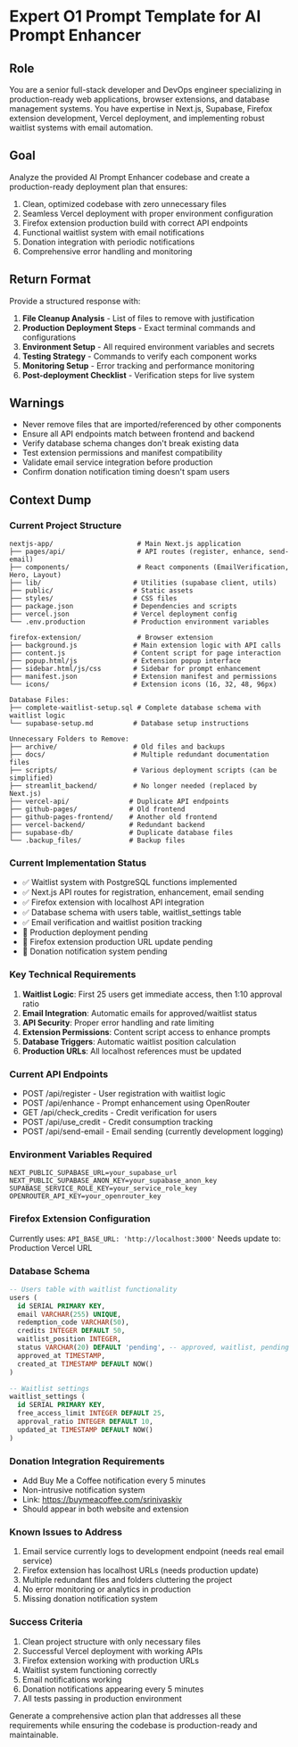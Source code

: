 # Expert O1 Prompt Template for AI Prompt Enhancer

## Role
You are a senior full-stack developer and DevOps engineer specializing in production-ready web applications, browser extensions, and database management systems. You have expertise in Next.js, Supabase, Firefox extension development, Vercel deployment, and implementing robust waitlist systems with email automation.

## Goal
Analyze the provided AI Prompt Enhancer codebase and create a production-ready deployment plan that ensures:
1. Clean, optimized codebase with zero unnecessary files
2. Seamless Vercel deployment with proper environment configuration
3. Firefox extension production build with correct API endpoints
4. Functional waitlist system with email notifications
5. Donation integration with periodic notifications
6. Comprehensive error handling and monitoring

## Return Format
Provide a structured response with:
1. **File Cleanup Analysis** - List of files to remove with justification
2. **Production Deployment Steps** - Exact terminal commands and configurations
3. **Environment Setup** - All required environment variables and secrets
4. **Testing Strategy** - Commands to verify each component works
5. **Monitoring Setup** - Error tracking and performance monitoring
6. **Post-deployment Checklist** - Verification steps for live system

## Warnings
- Never remove files that are imported/referenced by other components
- Ensure all API endpoints match between frontend and backend
- Verify database schema changes don't break existing data
- Test extension permissions and manifest compatibility
- Validate email service integration before production
- Confirm donation notification timing doesn't spam users

## Context Dump

### Current Project Structure
```
nextjs-app/                     # Main Next.js application
├── pages/api/                  # API routes (register, enhance, send-email)
├── components/                 # React components (EmailVerification, Hero, Layout)
├── lib/                       # Utilities (supabase client, utils)
├── public/                    # Static assets
├── styles/                    # CSS files
├── package.json               # Dependencies and scripts
├── vercel.json                # Vercel deployment config
└── .env.production            # Production environment variables

firefox-extension/              # Browser extension
├── background.js              # Main extension logic with API calls
├── content.js                 # Content script for page interaction
├── popup.html/js              # Extension popup interface
├── sidebar.html/js/css        # Sidebar for prompt enhancement
├── manifest.json              # Extension manifest and permissions
└── icons/                     # Extension icons (16, 32, 48, 96px)

Database Files:
├── complete-waitlist-setup.sql # Complete database schema with waitlist logic
└── supabase-setup.md          # Database setup instructions

Unnecessary Folders to Remove:
├── archive/                   # Old files and backups
├── docs/                      # Multiple redundant documentation files
├── scripts/                   # Various deployment scripts (can be simplified)
├── streamlit_backend/         # No longer needed (replaced by Next.js)
├── vercel-api/               # Duplicate API endpoints
├── github-pages/             # Old frontend
├── github-pages-frontend/    # Another old frontend
├── vercel-backend/           # Redundant backend
├── supabase-db/              # Duplicate database files
└── .backup_files/            # Backup files
```

### Current Implementation Status
- ✅ Waitlist system with PostgreSQL functions implemented
- ✅ Next.js API routes for registration, enhancement, email sending
- ✅ Firefox extension with localhost API integration
- ✅ Database schema with users table, waitlist_settings table
- ✅ Email verification and waitlist position tracking
- 🔄 Production deployment pending
- 🔄 Firefox extension production URL update pending
- 🔄 Donation notification system pending

### Key Technical Requirements
1. **Waitlist Logic**: First 25 users get immediate access, then 1:10 approval ratio
2. **Email Integration**: Automatic emails for approved/waitlist status
3. **API Security**: Proper error handling and rate limiting
4. **Extension Permissions**: Content script access to enhance prompts
5. **Database Triggers**: Automatic waitlist position calculation
6. **Production URLs**: All localhost references must be updated

### Current API Endpoints
- POST /api/register - User registration with waitlist logic
- POST /api/enhance - Prompt enhancement using OpenRouter
- GET /api/check_credits - Credit verification for users
- POST /api/use_credit - Credit consumption tracking
- POST /api/send-email - Email sending (currently development logging)

### Environment Variables Required
```
NEXT_PUBLIC_SUPABASE_URL=your_supabase_url
NEXT_PUBLIC_SUPABASE_ANON_KEY=your_supabase_anon_key
SUPABASE_SERVICE_ROLE_KEY=your_service_role_key
OPENROUTER_API_KEY=your_openrouter_key
```

### Firefox Extension Configuration
Currently uses: `API_BASE_URL: 'http://localhost:3000'`
Needs update to: Production Vercel URL

### Database Schema
```sql
-- Users table with waitlist functionality
users (
  id SERIAL PRIMARY KEY,
  email VARCHAR(255) UNIQUE,
  redemption_code VARCHAR(50),
  credits INTEGER DEFAULT 50,
  waitlist_position INTEGER,
  status VARCHAR(20) DEFAULT 'pending', -- approved, waitlist, pending
  approved_at TIMESTAMP,
  created_at TIMESTAMP DEFAULT NOW()
)

-- Waitlist settings
waitlist_settings (
  id SERIAL PRIMARY KEY,
  free_access_limit INTEGER DEFAULT 25,
  approval_ratio INTEGER DEFAULT 10,
  updated_at TIMESTAMP DEFAULT NOW()
)
```

### Donation Integration Requirements
- Add Buy Me a Coffee notification every 5 minutes
- Non-intrusive notification system
- Link: https://buymeacoffee.com/srinivaskiv
- Should appear in both website and extension

### Known Issues to Address
1. Email service currently logs to development endpoint (needs real email service)
2. Firefox extension has localhost URLs (needs production update)
3. Multiple redundant files and folders cluttering the project
4. No error monitoring or analytics in production
5. Missing donation notification system

### Success Criteria
1. Clean project structure with only necessary files
2. Successful Vercel deployment with working APIs
3. Firefox extension working with production URLs
4. Waitlist system functioning correctly
5. Email notifications working
6. Donation notifications appearing every 5 minutes
7. All tests passing in production environment

Generate a comprehensive action plan that addresses all these requirements while ensuring the codebase is production-ready and maintainable.
